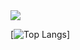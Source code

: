 <picture>
<source
  srcset="https://github-readme-stats.vercel.app/api?username=t0mab&show_icons=true&theme=dark"
  media="(prefers-color-scheme: dark)"
/>
<source
  srcset="https://github-readme-stats.vercel.app/api?username=t0mab&show_icons=true"
  media="(prefers-color-scheme: light), (prefers-color-scheme: no-preference)"
/>
<img src="https://github-readme-stats.vercel.app/api?username=t0mab&show_icons=true" />
</picture>

[![Top Langs](https://github-readme-stats.vercel.app/api/top-langs/?username=t0mab&layout=compact&theme=vision-friendly-dark)]

<!--
**t0mab/t0mab** is a ✨ _special_ ✨ repository because its `README.md` (this file) appears on your GitHub profile.

Here are some ideas to get you started:

- 🔭 I’m currently working on ...
- 🌱 I’m currently learning ...
- 👯 I’m looking to collaborate on ...
- 🤔 I’m looking for help with ...
- 💬 Ask me about ...
- 📫 How to reach me: ...
- 😄 Pronouns: ...
- ⚡ Fun fact: ...
-->
